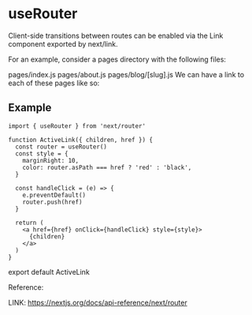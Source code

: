 # useRouter

Client-side transitions between routes can be enabled via the Link component exported by next/link.

For an example, consider a pages directory with the following files:

pages/index.js
pages/about.js
pages/blog/[slug].js
We can have a link to each of these pages like so:

## Example

```code
import { useRouter } from 'next/router'

function ActiveLink({ children, href }) {
  const router = useRouter()
  const style = {
    marginRight: 10,
    color: router.asPath === href ? 'red' : 'black',
  }

  const handleClick = (e) => {
    e.preventDefault()
    router.push(href)
  }

  return (
    <a href={href} onClick={handleClick} style={style}>
      {children}
    </a>
  )
}
```

export default ActiveLink

Reference:

 LINK: https://nextjs.org/docs/api-reference/next/router
